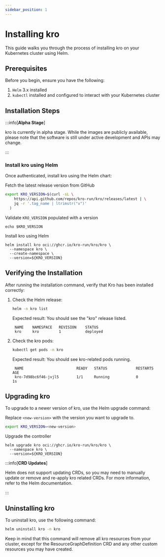 ```yaml
---
sidebar_position: 1
---
```


# Installing kro

This guide walks you through the process of installing kro on your Kubernetes
cluster using Helm.

## Prerequisites

Before you begin, ensure you have the following:

1. `Helm` 3.x installed
2. `kubectl` installed and configured to interact with your Kubernetes cluster

## Installation Steps

:::info[**Alpha Stage**]

kro is currently in alpha stage. While the images are publicly available, please
note that the software is still under active development and APIs may change.

:::

### Install kro using Helm

Once authenticated, install kro using the Helm chart:

Fetch the latest release version from GitHub
```sh
export KRO_VERSION=$(curl -sL \
    https://api.github.com/repos/kro-run/kro/releases/latest | \
    jq -r '.tag_name | ltrimstr("v")'
  )
```
Validate `KRO_VERSION` populated with a version
```
echo $KRO_VERSION
```
Install kro using Helm
```
helm install kro oci://ghcr.io/kro-run/kro/kro \
  --namespace kro \
  --create-namespace \
  --version=${KRO_VERSION}
```

## Verifying the Installation

After running the installation command, verify that Kro has been installed
correctly:

1. Check the Helm release:

   ```sh
   helm -n kro list
   ```

   Expected result: You should see the "kro" release listed.
   ```
    NAME	NAMESPACE	REVISION	STATUS  
    kro 	kro      	1       	deployed
   ```

2. Check the kro pods:
   ```sh
   kubectl get pods -n kro
   ```
   Expected result: You should see kro-related pods running.
   ```
    NAME                        READY   STATUS             RESTARTS   AGE
    kro-7d98bc6f46-jvjl5        1/1     Running            0           1s 
   ```

## Upgrading kro

To upgrade to a newer version of kro, use the Helm upgrade command:

Replace `<new-version>` with the version you want to upgrade to.
```bash
export KRO_VERSION=<new-version>
```

Upgrade the controller
```
helm upgrade kro oci://ghcr.io/kro-run/kro/kro \
  --namespace kro \
  --version=${KRO_VERSION}
```

:::info[**CRD Updates**]

Helm does not support updating CRDs, so you may need to manually update or
remove and re-apply kro related CRDs. For more information, refer to the Helm
documentation.

:::

## Uninstalling kro

To uninstall kro, use the following command:

```bash
helm uninstall kro -n kro
```

Keep in mind that this command will remove all kro resources from your cluster,
except for the ResourceGraphDefinition CRD and any other custom resources you may have
created.
